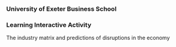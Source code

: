 ### University of Exeter Business School
### Learning Interactive Activity
The industry matrix and predictions of disruptions in the economy
